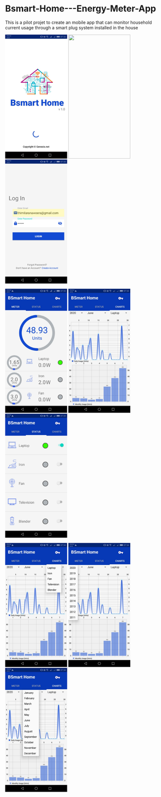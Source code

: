 # Bsmart-Home---Energy-Meter-App

This is a pilot projet to create an mobile app that can monitor household current usage through  a smart plug system installed in the house

<img src="Images/Loading_Screen.jpg" width="200" height="400"> <img src="Images/Register_Account.jpg" width="200" height="400"> <img src="Images/Log_In.jpg" width="200" height="400">

<img src="Images/Meter.jpg" width="200" height="400"> <img src="Images/Charts.jpg" width="200" height="400"> <img src="Images/Status.jpg" width="200" height="400">

<img src="Images/Device_Select.jpg" width="200" height="400"> <img src="Images/Year_Select.jpg" width="200" height="400"> <img src="Images/Month_Select.jpg" width="200" height="400">
